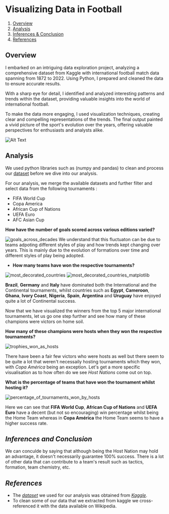 # Visualizing Data in Football

1. [Overview](#overview)
2. [Analysis](#analysis)
3. [Inferences & Conclusion](#inferences-and-conclusion)
4. [References](#references)

## Overview
I embarked on an intriguing data exploration project, analyzing a comprehensive dataset from Kaggle with international football match data spanning from 1872 to 2022. Using Python, I prepared and cleaned the data to ensure accurate results.

With a sharp eye for detail, I identified and analyzed interesting patterns and trends within the dataset, providing valuable insights into the world of international football.

To make the data more engaging, I used visualization techniques, creating clear and compelling representations of the trends. The final output painted a vivid picture of the sport's evolution over the years, offering valuable perspectives for enthusiasts and analysts alike.

![Alt Text](https://images.pexels.com/photos/1884574/pexels-photo-1884574.jpeg?auto=compress&cs=tinysrgb&w=1260&h=750&dpr=1)

## Analysis
We used python libraries such as (numpy and pandas) to clean and process our [dataset]("https://www.kaggle.com/datasets/martj42/international-football-results-from-1872-to-2017") before we dive into our analysis. 

For our analysis, we merge the available datasets and further filter and select data from the following tournaments :
- FIFA World Cup
- Copa America
- African Cup of Nations
- UEFA Euro
- AFC Asian Cup

**How have the number of goals scored across various editions varied?**
  
![goals_across_decades](https://github.com/Hamza-149/visualizing-data-in-football/assets/69048367/12480220-c74f-470b-82bf-0ee3371d0e99)
We understand that this fluctuaton can be due to teams adpoting different styles of play and how trends kept changing over years. This is mainly due to the evolution of formations over time and different styles of play being adopted.

- **How many teams have won the respective tournaments?**

![most_decorated_countries](https://github.com/Hamza-149/visualizing-data-in-football/assets/69048367/6e61f5b6-2008-4a77-ad66-03e75bc8f7b3)
![most_decorated_countries_matplotlib](https://github.com/Hamza-149/visualizing-data-in-football/assets/69048367/cc9b70d9-40fb-41bf-ab4f-6c5bce1aa957)

**Brazil**, **Germany** and **Italy** have dominated both the International and the Continental tournaments, whilst countries such as **Egypt**, **Cameroon**, **Ghana**, **Ivory Coast**, **Nigeria**, **Spain**, **Argentina** and **Uruguay** have enjoyed quite a lot of Continental success.

Now that we have visualized the winners from the top 5 major international tournaments, let us go one step further and see how many of these champions were victors on home soil.

**How many of these champions were hosts when they won the respective tournaments?**

![trophies_won_as_hosts](https://github.com/Hamza-149/visualizing-data-in-football/assets/69048367/a88b3dd9-69e0-433e-82ee-aadda474c737)

There have been a fair few victors who were hosts as well but there seem to be quite a lot that weren't necessaily hosting tournaments which they won, with _Copa América_ being an exception. Let's get a more specific visualisation as to how often do we see _Host Nations_ come out on top.

**What is the percentage of teams that have won the tournament whilst hosting it?**

![percentage_of_tournaments_won_by_hosts](https://github.com/Hamza-149/visualizing-data-in-football/assets/69048367/6d858494-4b32-4d05-aa52-9628ce137681)

Here we can see that **FIFA World Cup**, **African Cup of Nations** and **UEFA Euro** have a decent (but not so encouraging) win percentage whilst being the Home Team whereas in **Copa América** the Home Team seems to have a higher success rate.

## _Inferences and Conclusion_
We can conculde by saying that although being the Host Nation may hold an advantage, it doesn't necessarily guarantee 100% success. There is a lot of other data that can contribute to a team's result such as tactics, formation, team chemistry, etc.

## _References_
- The [*dataset*](https://www.kaggle.com/datasets/martj42/international-football-results-from-1872-to-2017) we used for our analysis was obtained from [*Kaggle*](https://www.kaggle.com/).
- To clean some of our data that we extracted from kaggle we cross-referenced it with the data available on Wikipedia.
